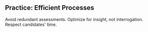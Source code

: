 ## Practice: Efficient Processes

Avoid redundant assessments. Optimize for insight, not interrogation. Respect candidates' time.
